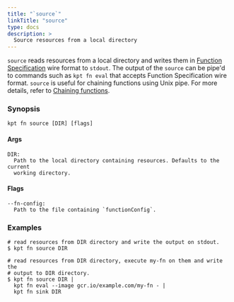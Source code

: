 ```yaml
---
title: "`source`"
linkTitle: "source"
type: docs
description: >
  Source resources from a local directory
---
```


<!--mdtogo:Short
    Source resources from a local directory
-->

`source` reads resources from a local directory and writes them in [Function
Specification] wire format to `stdout`. The output of the `source` can be pipe'd
to commands such as `kpt fn eval` that accepts Function Specification wire
format. `source` is useful for chaining functions using Unix pipe. For more
details, refer to [Chaining functions].

### Synopsis

<!--mdtogo:Long-->

```
kpt fn source [DIR] [flags]
```

#### Args

```
DIR:
  Path to the local directory containing resources. Defaults to the current
  working directory.
```

#### Flags

```
--fn-config:
  Path to the file containing `functionConfig`.

```

<!--mdtogo-->

### Examples

<!--mdtogo:Examples-->

```
# read resources from DIR directory and write the output on stdout.
$ kpt fn source DIR
```

```
# read resources from DIR directory, execute my-fn on them and write the
# output to DIR directory.
$ kpt fn source DIR |
  kpt fn eval --image gcr.io/example.com/my-fn - |
  kpt fn sink DIR
```

<!--mdtogo-->

[chaining functions]:
  /book/04-using-functions/02-imperative-function-execution?id=chaining-functions-using-the-unix-pipe
[function specification]:
  /book/05-developing-functions/01-functions-specification
